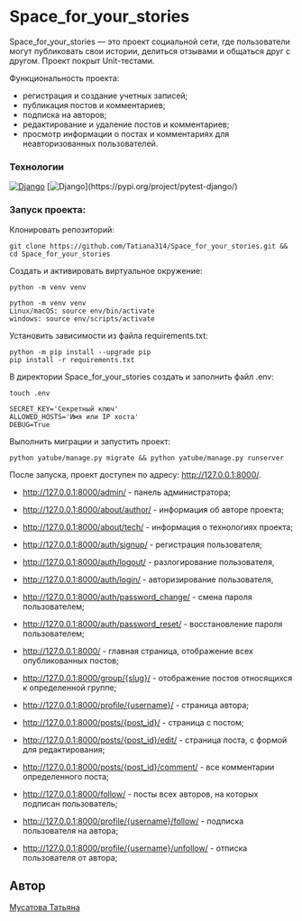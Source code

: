 # Space_for_your_stories

Space_for_your_stories —  это проект социальной сети, где пользователи могут публиковать свои истории, делиться отзывами и общаться друг с другом. Проект покрыт Unit-тестами.

Функциональность проекта:
- регистрация и создание учетных записей;
- публикация постов и комментариев;
- подписка на авторов;
- редактирование и удаление постов и комментариев;
- просмотр информации о постах и комментариях для неавторизованных пользователей.

### Технологии
[![Django](https://img.shields.io/badge/Django-4.2.1-blue?logo=django)](https://www.djangoproject.com/)
[![Django](https://img.shields.io/badge/pytest--django-4.4.0-blue?)](https://pypi.org/project/pytest-django/)


### Запуск проекта:
Клонировать репозиторий:
```
git clone https://github.com/Tatiana314/Space_for_your_stories.git && cd Space_for_your_stories
```
Cоздать и активировать виртуальное окружение:
```
python -m venv venv
```
```
python -m venv venv
Linux/macOS: source env/bin/activate
windows: source env/scripts/activate
```
Установить зависимости из файла requirements.txt:
```
python -m pip install --upgrade pip
pip install -r requirements.txt
```
В директории Space_for_your_stories создать и заполнить файл .env:
```
touch .env

SECRET_KEY='Секретный ключ'
ALLOWED_HOSTS='Имя или IP хоста'
DEBUG=True
```
Выполнить миграции и запустить проект:
```
python yatube/manage.py migrate && python yatube/manage.py runserver
```
После запуска, проект доступен по адресу: http://127.0.0.1:8000/.

- http://127.0.0.1:8000/admin/ - панель администратора;

- http://127.0.0.1:8000/about/author/ - информация об авторе проекта;
- http://127.0.0.1:8000/about/tech/ - информация о технологиях проекта;

- http://127.0.0.1:8000/auth/signup/ - регистрация пользователя;
- http://127.0.0.1:8000/auth/logout/ - разлогирование пользователя,
- http://127.0.0.1:8000/auth/login/ - авторизирование пользователя,
- http://127.0.0.1:8000/auth/password_change/ - смена пароля пользователем;
- http://127.0.0.1:8000/auth/password_reset/ - восстановление пароля пользователем;

- http://127.0.0.1:8000/ - главная страница, отображение всех опубликованных постов;
- http://127.0.0.1:8000/group/{slug}/ - отображение постов относящихся к определенной группе;
- http://127.0.0.1:8000/profile/{username}/ - страница автора;
- http://127.0.0.1:8000/posts/{post_id}/ - страница с постом;
- http://127.0.0.1:8000/posts/{post_id}/edit/ - страница поста, с формой для редактирования;
- http://127.0.0.1:8000/posts/{post_id}/comment/ - все комментарии определенного поста;
- http://127.0.0.1:8000/follow/ - посты всех авторов, на которых подписан пользователь;
- http://127.0.0.1:8000/profile/{username}/follow/ - подписка пользователя на автора;
- http://127.0.0.1:8000/profile/{username}/unfollow/ - отписка пользователя от автора;

## Автор
[Мусатова Татьяна](https://github.com/Tatiana314)
